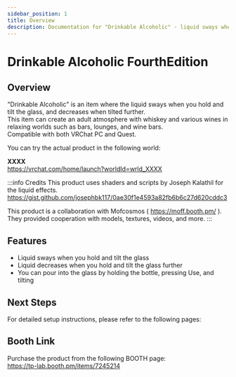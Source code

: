 ```yaml
---
sidebar_position: 1
title: Overview
description: Documentation for "Drinkable Alcoholic" - liquid sways when you hold and tilt the glass, and decreases when tilted further
---
```


# Drinkable Alcoholic FourthEdition

## Overview

"Drinkable Alcoholic" is an item where the liquid sways when you hold and tilt the glass, and decreases when tilted further.  
This item can create an adult atmosphere with whiskey and various wines in relaxing worlds such as bars, lounges, and wine bars.  
Compatible with both VRChat PC and Quest.

You can try the actual product in the following world:

**XXXX**  
https://vrchat.com/home/launch?worldId=wrld_XXXX

:::info Credits
This product uses shaders and scripts by Joseph Kalathil for the liquid effects.
https://gist.github.com/josephbk117/0ae30f1e4593a82fb6b6c27d620cddc3

This product is a collaboration with Mofcosmos ( https://moff.booth.pm/ ).
They provided cooperation with models, textures, videos, and more.
:::

## Features

- Liquid sways when you hold and tilt the glass
- Liquid decreases when you hold and tilt the glass further
- You can pour into the glass by holding the bottle, pressing Use, and tilting

## Next Steps

For detailed setup instructions, please refer to the following pages:

## Booth Link

Purchase the product from the following BOOTH page:  
https://tp-lab.booth.pm/items/7245214
